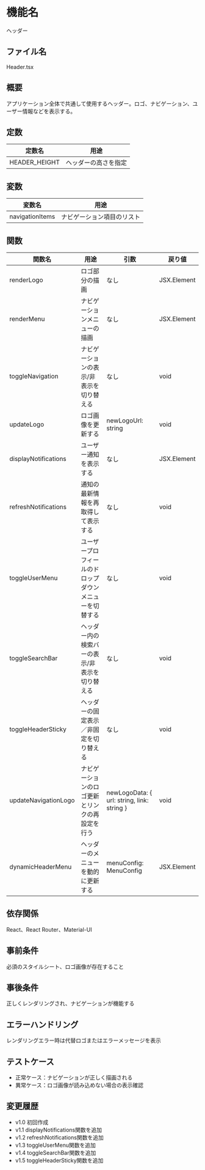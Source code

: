 # 機能名
ヘッダー

## ファイル名
Header.tsx

## 概要
アプリケーション全体で共通して使用するヘッダー。ロゴ、ナビゲーション、ユーザー情報などを表示する。

## 定数
| 定数名         | 用途                   |
| -------------- | ---------------------- |
| HEADER_HEIGHT  | ヘッダーの高さを指定   |

## 変数
| 変数名            | 用途                         |
| ----------------- | ---------------------------- |
| navigationItems   | ナビゲーション項目のリスト   |

## 関数
| 関数名               | 用途                                              | 引数                                                            | 戻り値       |
| -------------------- | ------------------------------------------------- | --------------------------------------------------------------- | ------------ |
| renderLogo           | ロゴ部分の描画                                    | なし                                                            | JSX.Element  |
| renderMenu           | ナビゲーションメニューの描画                        | なし                                                            | JSX.Element  |
| toggleNavigation     | ナビゲーションの表示/非表示を切り替える              | なし                                                            | void         |
| updateLogo           | ロゴ画像を更新する                                  | newLogoUrl: string                                               | void         |
| displayNotifications | ユーザー通知を表示する                              | なし                                                            | JSX.Element  |
| refreshNotifications | 通知の最新情報を再取得して表示する                   | なし                                                            | void         |
| toggleUserMenu       | ユーザープロフィールのドロップダウンメニューを切替する  | なし                                                            | void         |
| toggleSearchBar      | ヘッダー内の検索バーの表示/非表示を切り替える         | なし                                                            | void         |
| toggleHeaderSticky   | ヘッダーの固定表示／非固定を切り替える               | なし                                                            | void         |
| updateNavigationLogo | ナビゲーションのロゴ更新とリンクの再設定を行う        | newLogoData: { url: string, link: string }                        | void         |
| dynamicHeaderMenu    | ヘッダーのメニューを動的に更新する                  | menuConfig: MenuConfig                                           | JSX.Element  |

## 依存関係
React、React Router、Material-UI

## 事前条件
必須のスタイルシート、ロゴ画像が存在すること

## 事後条件
正しくレンダリングされ、ナビゲーションが機能する

## エラーハンドリング
レンダリングエラー時は代替ロゴまたはエラーメッセージを表示

## テストケース
- 正常ケース：ナビゲーションが正しく描画される
- 異常ケース：ロゴ画像が読み込めない場合の表示確認

## 変更履歴
- v1.0 初回作成  
- v1.1 displayNotifications関数を追加  
- v1.2 refreshNotifications関数を追加  
- v1.3 toggleUserMenu関数を追加  
- v1.4 toggleSearchBar関数を追加  
- v1.5 toggleHeaderSticky関数を追加
